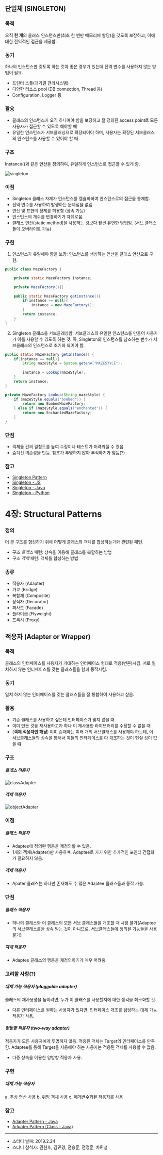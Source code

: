 ## 단일체 (SINGLETON)

### 목적
오직 **한 개**의 클래스 인스턴스만(최초 한 번만 메모리에 할당)을 갖도록 보장하고, 이에 대한 전역적인 접근을 제공함.

### 동기
하나의 인스턴스만 갖도록 하는 것이 좋은 경우가 있는데 전역 변수를 사용하지 않는 방법이 필요.
- 프린터 스풀(대기열 관리시스템)
- 다양한 리소스 pool (DB connection, Thread 등)
- Configuration, Logger 등

### 활용
- 클래스의 인스턴스가 오직 하나여야 함을 보장하고 잘 정의된 access point로 모든 사용자가 접근할 수 있도록 해야할 때
- 유일한 인스턴스가 서브클래싱으로 확장되어야 하며, 사용자는 확장된 서브클래스의 인스턴스를 사용할 수 있어야 할 때

### 구조
Instance()과 같은 연산을 정의하여, 유일하게 인스턴스로 접근할 수 있게 함.

![singleton](images/singleton.png)

### 이점
- Singleton 클래스 자체가 인스턴스를 캡슐화하여 인스턴스로의 접근을 통제함.
- 전역 변수를 사용하여 발생하는 문제점을 없앰. 
- 연산 및 표현의 정제를 허용함 (상속 가능)
- 인스턴스의 개수를 변경하기가 자유로움.
- 클래스 연산(static method)을 사용하는 것보다 훨씬 유연한 방법임. (서브 클래스들이 오버라이트 가능)

### 구현
1. 인스턴스가 유일해야 함을 보장: 인스턴스를 생성하는 연산을 클래스 연산으로 구현.
```java
public class MazeFactory {

    private static MazeFactory instance;
    
    private MazeFactory(){}
    
    public static MazeFactory getInstance(){
        if(instance == null){
            instance = new MazeFactory();
        }
        return instance;
    }
}
```
2. Singleton 클래스를 서브클래싱함: 서브클래스의 유일한 인스턴스를 만들어 사용자가 이를 사용할 수 있도록 하는 것. 즉, Singleton의 인스턴스를 참조하는 변수가 서브클래스의 인스턴스로 초기화 되어야 함.
```java
public static MazeFactory getInstance() {
    if(instance == null){
        String mazeStyle = System.getenv("MAZESTYLE");
        
        instance = Lookup(mazeStyle);
    }
    return instance;
}

private MazeFactory Lookup(String mazeStyle) {
    if (mazeStyle.equals("bombed")) {
        return new BombedMazeFactory;
    } else if (mazeStyle.equals("enchanted")) {
        return new EnchantedMazeFactory;
    }
}
```

### 단점
- 객체들 간의 결합도를 높여 수정이나 테스트가 어려워질 수 있음 
- 숨겨진 의존성을 만듬. 참조가 투명하지 않아 추적하기가 힘듬(?)

### 참고
- [Singleton Pattern](https://medium.freecodecamp.org/singleton-design-pattern-pros-and-cons-e10f98e23d63)
- [Singleton - JS](https://medium.com/@dmnsgn/singleton-pattern-in-es6-d2d021d150ae)
- [Singleton - Java](https://www.journaldev.com/1377/java-singleton-design-pattern-best-practices-examples)
- [Singleton - Python](https://www.tutorialspoint.com/python_design_patterns/python_design_patterns_singleton.htm)

# 4장: Structural Patterns

### 정의
더 큰 구조를 형성하기 위해 어떻게 클래스와 객체를 합성하는가와 관련된 패턴.
- 구조 *클래스* 패턴: 상속을 이용해 클래스를 복합하는 방법
- 구조 *객체* 패턴: 객체를 합성하는 방법

### 종류
- 적응자 (Adapter)
- 가교 (Bridge)
- 복합체 (Composite)
- 장식자 (Decorator)
- 퍼사드 (Facade)
- 플라이급 (Flyweight)
- 프록시 (Proxy)

## 적응자 (Adapter or Wrapper)

### 목적
클래스의 인터페이스를 사용자가 기대하는 인터페이스 형대로 적응(변혼)시킴. 서로 일치하지 않는 인터페이스를 갖는 클래스들을 함께 동작시킴.

### 동기
일치 하지 않는 인터페이스를 갖는 클래스들을 잘 통합하여 사용하고 싶음.

### 활용
- 기존 클래스를 사용하고 싶은데 인터페이스가 맞지 않을 때
- 이미 만든 것을 재사용하고자 하나 이 재사용한 라이브러리를 수정할 수 없을 때
- (**객체 적응자만 해당**) 이미 존재하는 여러 개의 서브클래스를 사용해야 하는데, 이 서브클래스들의 상속을 통해서 이들의 인터페이스를 다 개조하는 것이 현실 성이 없을 떄

### 구조
##### 클래스 적응자
![classAdapter](images/classAdapter.png)

##### 객체 적응자
![objectAdapter](images/objectAdapter.png)

### 이점
##### 클래스 적응자
- Adaptee에 정의된 행동을 제정의할 수 있음.
- 1개의 객체(Adapter)만 사용하며, Adaptee로 가기 위한 추가적인 포인터 간접화가 필요하지 않음.

##### 객체 적응자
- Apater 클래스는 하나만 존재해도 수 많은 Adaptee 클래스들과 동작 가능.

### 단점
##### 클래스 적응자
- 하나의 클래스와 이 클래스의 모든 서브 클래스들을 개조할 때 사용 불가(Adaptee의 서브클래스를을 상속 받는 것이 아니므로, 서브클래스들에 정의된 기능들을 사용 불가)

##### 객체 적응자
- Adaptee 클래스의 행동을 재정의하기가 매우 어려움.

### 고려할 사항(?)
##### 대체 가능 적응자 (pluggable adapter)
클래스의 재사용성을 높이려면, 누가 이 클래스를 사용할지에 대한 생각을 최소화할 것.
- 다른 인터페이스를 원하는 사용자가 있다면, 인터페이스 개조를 담당하는 대체 가능 적응자 사용.

##### 양방향 적응자 (two-way adapter)
적응자가 모든 사용자에게 투명하지 않음. 적응된 객체는 Target의 인터페이스를 만족함. Adaptee를 통해 Target을 사용해야 하는 사용자는 적응된 객체를 사용할 수 없음.
- 다중 상속을 이용한 양방향 적응자 사용.

### 구현
##### 대체 가능 적응자
a. 추상 연산 사용
b. 위임 객체 사용
c. 매개변수화된 적응자를 사용

### 참고
 - [Adapter Pattern  - Java](https://blog.seotory.com/post/2017/09/java-adapter-pattern)
 - [Adpater Pattern (Class - Java)](https://niceman.tistory.com/141)

---

- 스터디 날짜: 2019.2.24
- 스터디 참석자: 권현후, 김민경, 전승훈, 전명훈, 차민철
